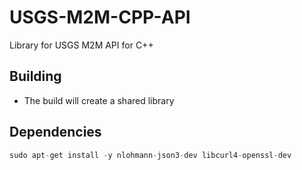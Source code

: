 # USGS-M2M-CPP-API

Library for USGS M2M API for C++

## Building

- The build will create a shared library 

## Dependencies

```c++
sudo apt-get install -y nlohmann-json3-dev libcurl4-openssl-dev
```
